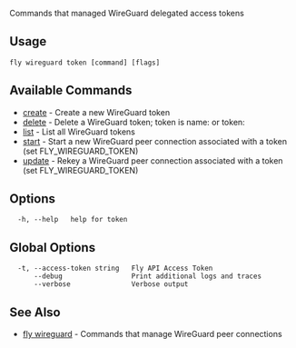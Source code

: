 Commands that managed WireGuard delegated access tokens

## Usage
~~~
fly wireguard token [command] [flags]
~~~

## Available Commands
* [create](/docs/flyctl/fly-wireguard-token-create/)	 - Create a new WireGuard token
* [delete](/docs/flyctl/fly-wireguard-token-delete/)	 - Delete a WireGuard token; token is name:<name> or token:<token>
* [list](/docs/flyctl/fly-wireguard-token-list/)	 - List all WireGuard tokens
* [start](/docs/flyctl/fly-wireguard-token-start/)	 - Start a new WireGuard peer connection associated with a token (set FLY_WIREGUARD_TOKEN)
* [update](/docs/flyctl/fly-wireguard-token-update/)	 - Rekey a WireGuard peer connection associated with a token (set FLY_WIREGUARD_TOKEN)

## Options

~~~
  -h, --help   help for token
~~~

## Global Options

~~~
  -t, --access-token string   Fly API Access Token
      --debug                 Print additional logs and traces
      --verbose               Verbose output
~~~

## See Also

* [fly wireguard](/docs/flyctl/fly-wireguard/)	 - Commands that manage WireGuard peer connections

